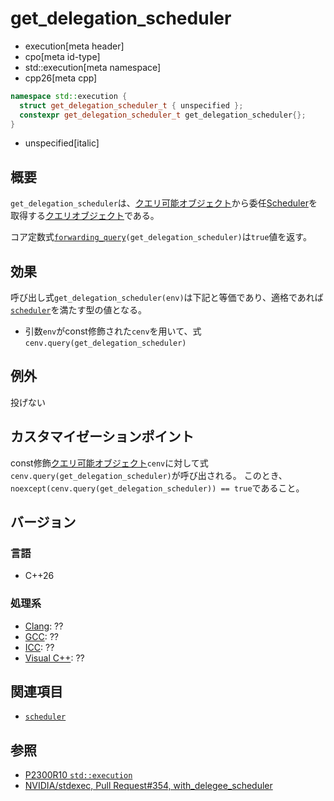 # get_delegation_scheduler
* execution[meta header]
* cpo[meta id-type]
* std::execution[meta namespace]
* cpp26[meta cpp]

```cpp
namespace std::execution {
  struct get_delegation_scheduler_t { unspecified };
  constexpr get_delegation_scheduler_t get_delegation_scheduler{};
}
```
* unspecified[italic]

## 概要
`get_delegation_scheduler`は、[クエリ可能オブジェクト](../queryable.md)から委任[Scheduler](scheduler.md)を取得する[クエリオブジェクト](../queryable.md)である。

コア定数式[`forwarding_query`](../forwarding_query.md)`(get_delegation_scheduler)`は`true`値を返す。


## 効果
呼び出し式`get_delegation_scheduler(env)`は下記と等価であり、適格であれば[`scheduler`](scheduler.md)を満たす型の値となる。

- 引数`env`がconst修飾された`cenv`を用いて、式`cenv.query(get_delegation_scheduler)`


## 例外
投げない


## カスタマイゼーションポイント
const修飾[クエリ可能オブジェクト](../queryable.md)`cenv`に対して式`cenv.query(get_delegation_scheduler)`が呼び出される。
このとき、`noexcept(cenv.query(get_delegation_scheduler)) == true`であること。


## バージョン
### 言語
- C++26

### 処理系
- [Clang](/implementation.md#clang): ??
- [GCC](/implementation.md#gcc): ??
- [ICC](/implementation.md#icc): ??
- [Visual C++](/implementation.md#visual_cpp): ??


## 関連項目
- [`scheduler`](scheduler.md)


## 参照
- [P2300R10 `std::execution`](https://www.open-std.org/jtc1/sc22/wg21/docs/papers/2024/p2300r10.html)
- [NVIDIA/stdexec, Pull Request#354, with_delegee_scheduler](https://github.com/NVIDIA/stdexec/pull/354)

